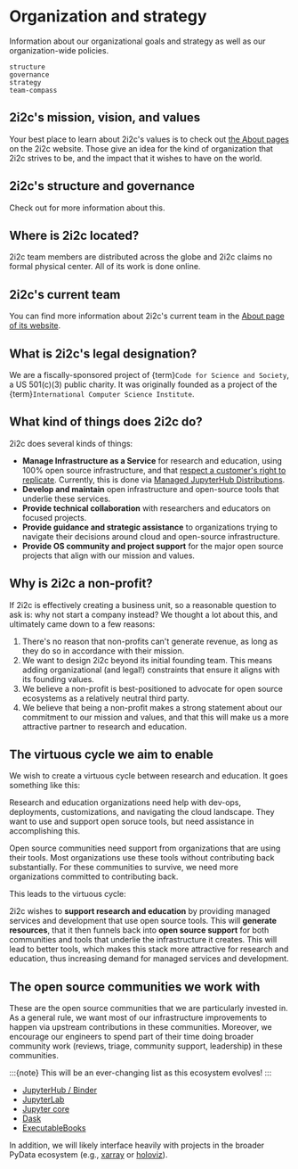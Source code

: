 # Organization and strategy

Information about our organizational goals and strategy as well as our organization-wide policies.

```{toctree}
structure
governance
strategy
team-compass
```

## 2i2c's mission, vision, and values

Your best place to learn about 2i2c's values is to check out [the About pages](https://2i2c.org/about/) on the 2i2c website. Those give an idea for the kind of organization that 2i2c strives to be, and the impact that it wishes to have on the world.

## 2i2c's structure and governance

Check out [](structure.md) for more information about this.

## Where is 2i2c located?

2i2c team members are distributed across the globe and 2i2c claims no formal physical center. All of its work is done online.

## 2i2c's current team

You can find more information about 2i2c's current team in the [About page of its website](https://2i2c.org/about/).

## What is 2i2c's legal designation?

We are a fiscally-sponsored project of {term}`Code for Science and Society`, a US 501(c)(3) public charity.
It was originally founded as a project of the {term}`International Computer Science Institute`.

## What kind of things does 2i2c do?

2i2c does several kinds of things:

- **Manage Infrastructure as a Service** for research and education, using 100% open source infrastructure, and that [respect a customer's right to replicate](https://2i2c.org/right-to-replicate). Currently, this is done via [Managed JupyterHub Distributions](../projects/managed-hubs/index.md).
- **Develop and maintain** open infrastructure and open-source tools that underlie these services.
- **Provide technical collaboration** with researchers and educators on focused projects.
- **Provide guidance and strategic assistance** to organizations trying to navigate their decisions around cloud and open-source infrastructure.
- **Provide OS community and project support** for the major open source projects that align with our mission and values.


## Why is 2i2c a non-profit?

If 2i2c is effectively creating a business unit, so a reasonable question to ask is: why not start a company instead? We thought a lot about this, and ultimately came down to a few reasons:

1. There's no reason that non-profits can't generate revenue, as long as they do so in accordance with their mission.
2. We want to design 2i2c beyond its initial founding team. This means adding organizational (and legal!) constraints that ensure it aligns with its founding values.
3. We believe a non-profit is best-positioned to advocate for open source ecosystems as a relatively neutral third party.
4. We believe that being a non-profit makes a strong statement about our commitment to our mission and values, and that this will make us a more attractive partner to research and education.


## The virtuous cycle we aim to enable

We wish to create a virtuous cycle between research and education. It goes something like this:

Research and education organizations need help with dev-ops, deployments, customizations, and navigating the cloud landscape. They want to use and support open soruce tools, but need assistance in accomplishing this.

Open source communities need support from organizations that are using their tools. Most organizations use these tools without contributing back substantially. For these communities to survive, we need more organizations committed to contributing back.

This leads to the virtuous cycle:

2i2c wishes to **support research and education** by providing managed services and development that use open source tools. This will **generate resources**, that it then funnels back into **open source support** for both communities and tools that underlie the infrastructure it creates. This will lead to better tools, which makes this stack more attractive for research and education, thus increasing demand for managed services and development.


## The open source communities we work with

These are the open source communities that we are particularly invested in.
As a general rule, we want most of our infrastructure improvements to happen via upstream contributions in these communities.
Moreover, we encourage our engineers to spend part of their time doing broader community work (reviews, triage, community support, leadership) in these communities.

:::{note}
This will be an ever-changing list as this ecosystem evolves!
:::

- [JupyterHub / Binder](https://github.com/jupyterhub)
- [JupyterLab](https://github.com/jupyterlab)
- [Jupyter core](https://github.com/jupyter)
- [Dask](https://github.com/dask)
- [ExecutableBooks](https://github.com/executablebooks)

In addition, we will likely interface heavily with projects in the broader PyData ecosystem (e.g., [xarray](http://github.com/pydata/xarray) or [holoviz](https://github.com/holoviz)).
